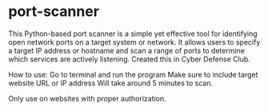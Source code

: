 # port-scanner
This Python-based port scanner is a simple yet effective tool for identifying open network ports on a target system or network.
It allows users to specify a target IP address or hostname and scan a range of ports to determine which services are actively listening. 
Created this in Cyber Defense Club.

How to use:
Go to terminal and run the program
Make sure to include target website URL or IP address
Will take around 5 minutes to scan.

Only use on websites with proper authorization.
